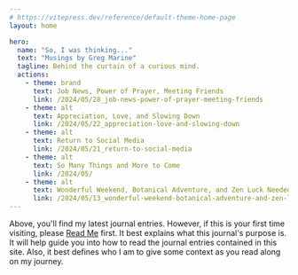 ```yaml
---
# https://vitepress.dev/reference/default-theme-home-page
layout: home

hero:
  name: "So, I was thinking..."
  text: "Musings by Greg Marine"
  tagline: Behind the curtain of a curious mind.
  actions:
    - theme: brand
      text: Job News, Power of Prayer, Meeting Friends
      link: /2024/05/28_job-news-power-of-prayer-meeting-friends
    - theme: alt
      text: Appreciation, Love, and Slowing Down
      link: /2024/05/22_appreciation-love-and-slowing-down
    - theme: alt
      text: Return to Social Media
      link: /2024/05/21_return-to-social-media
    - theme: alt
      text: So Many Things and More to Come
      link: /2024/05/
    - theme: alt
      text: Wonderful Weekend, Botanical Adventure, and Zen Luck Needed
      link: /2024/05/13_wonderful-weekend-botanical-adventure-and-zen-luck-needed
---
```


Above, you'll find my latest journal entries. However, if this is your first time visiting, please [Read Me](read-me) first. It best explains what this journal's purpose is. It will help guide you into how to read the journal entries contained in this site. Also, it best defines who I am to give some context as you read along on my journey.